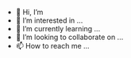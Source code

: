 - 👋 Hi, I’m 
- 👀 I’m interested in ...
- 🌱 I’m currently learning ...
- 💞️ I’m looking to collaborate on ...
- 📫 How to reach me ...

<!---
wahem/wahem is a ✨ special ✨ repository because its `README.md` (this file) appears on your GitHub profile.
You can click the Preview link to take a look at your changes.
--->

